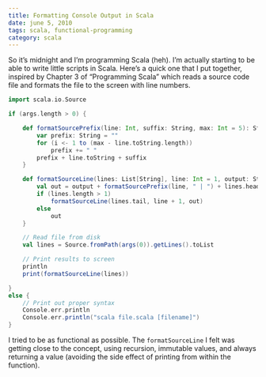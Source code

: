 ```yaml
---
title: Formatting Console Output in Scala
date: june 5, 2010
tags: scala, functional-programming
category: scala
---
```


So it’s midnight and I’m programming Scala (heh).  I’m actually starting to be able to write little scripts in Scala.  Here’s a quick one that I put together, inspired by Chapter 3 of “Programming Scala” which reads a source code file and formats the file to the screen with line numbers.

```scala
import scala.io.Source

if (args.length > 0) {

    def formatSourcePrefix(line: Int, suffix: String, max: Int = 5): String = {
        var prefix: String = ""
        for (i <- 1 to (max - line.toString.length))
            prefix += " "
        prefix + line.toString + suffix
    }

    def formatSourceLine(lines: List[String], line: Int = 1, output: String = ""): String = {
        val out = output + formatSourcePrefix(line, " | ") + lines.head + "\n"
        if (lines.length > 1)
            formatSourceLine(lines.tail, line + 1, out)
        else
            out
    }

    // Read file from disk
    val lines = Source.fromPath(args(0)).getLines().toList

    // Print results to screen
    println
    print(formatSourceLine(lines))

}
else {
    // Print out proper syntax
    Console.err.println
    Console.err.println("scala file.scala [filename]")
}
```

I tried to be as functional as possible.  The `formatSourceLine` I felt was getting close to the concept, using recursion, immutable values, and always returning a value (avoiding the side effect of printing from within the function).

